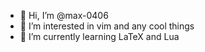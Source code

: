 - 👋 Hi, I’m @max-0406
- 👀 I’m interested in vim and any cool things
- 🌱 I’m currently learning LaTeX and Lua

<!---
max-0406/max-0406 is a ✨ special ✨ repository because its `README.md` (this file) appears on your GitHub profile.
You can click the Preview link to take a look at your changes.
--->
